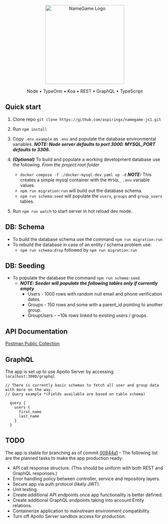 <p align="center"><a href="https://laravel.com" target="_blank"><img src="https://github.com/aspiringx/namegame-js1/assets/11307718/e12fe9a8-b8cc-408e-923b-799168fc71a3" width="250" alt="NameGame Logo"></a></p>
<p align="center">Node • TypeOrm • Koa • REST • GraphQL • TypeScript</p>

## Quick start
1. Clone repo `git clone https://github.com/aspiringx/namegame-js1.git`
2. Run `npm install`
3. Copy `.env.example` as `.env` and populate the database environmental variables.
	  ***NOTE: Node server defaults to port 3000. MYSQL_PORT defaults to 3306.***
4. ***(Optional)*** To build and populate a working development database use the following.
	  *From the project root folder*

	  - `docker compose -f ./docker-mysql-dev.yaml up -d`
	  ***NOTE:*** This creates a simple mysql container with the `MYSQL_` `.env` variable values.
	  - `npm run migration:run` will build out the database schema.
	  - `npm run schema:seed` will populate the `users`, `groups` and `group_users` tables.
5. Run `npm run watch` to start server in hot reload dev mode.

## DB: Schema
- To build the database schema use the command `npm run migration:run`
- To rebuild the database in case of an entity / schema problem use:
	- `npm run schema:drop` followed by `npm run migration:run`

## DB: Seeding
- To populate the database the command `npm run schema:seed`
	- ***NOTE: Seeder will populate the following tables only if currently empty***
		- Users - 1000 rows with random null email and phone verification dates.
		- Groups - 150 rows and some with a parent_id pointing to another group.
		- GroupUsers - ~10k rows linked to existing users / groups.

## API Documentation
[Postman Public Collection](https://www.postman.com/igdev25/workspace/namegame-js1/collection/32355234-d2081825-2bb1-4031-b8b2-ce2181fd95a2?action=share&creator=32355234)

## GraphQL
The app is set up to use Apollo Server by accessing `localhost:3000/graphql`
```
// There is currently basic schemas to fetch all user and group data with more on the way.
// Query example *(Fields available are based on table schema)

  query {
    users {
      first_name
      last_name
    } 
  }
```

## TODO
The app is stable for branching as of commit [00844a1](https://github.com/aspiringx/namegame-js1/commit/00844a1874a5214f99d8dfa27f00e4cfdf379a3b) - The following list are the planned tasks to make the app production ready:
- API call response structure. (This should be uniform with both REST and GraphQL responses.)
- Error handling policy between controller, service and repository layers.
- Secure app via auth protocol (likely JWT).
- Unit testing.
- Create additional API endpoints once app functionality is better defined.
- Create additional GraphQL endpoints taking into account Entity relations.
- Containerize application to mainstream environment compatibility.
- Turn off Apollo Server sandbox access for production.
